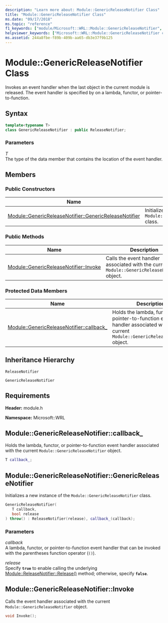 ```yaml
---
description: "Learn more about: Module::GenericReleaseNotifier Class"
title: "Module::GenericReleaseNotifier Class"
ms.date: "09/17/2018"
ms.topic: "reference"
f1_keywords: ["module/Microsoft::WRL::Module::GenericReleaseNotifier", "module/Microsoft::WRL::Module::GenericReleaseNotifier::callback_", "module/Microsoft::WRL::Module::GenericReleaseNotifier::GenericReleaseNotifier", "module/Microsoft::WRL::Module::GenericReleaseNotifier::Invoke"]
helpviewer_keywords: ["Microsoft::WRL::Module::GenericReleaseNotifier class", "Microsoft::WRL::Module::GenericReleaseNotifier::callback_ data member", "Microsoft::WRL::Module::GenericReleaseNotifier::GenericReleaseNotifier, constructor", "Microsoft::WRL::Module::GenericReleaseNotifier::Invoke method"]
ms.assetid: 244a8fbe-f89b-409b-aa65-db3e37f9b125
---
```

# Module::GenericReleaseNotifier Class

Invokes an event handler when the last object in the current module is released. The event handler is specified by on a lambda, functor, or pointer-to-function.

## Syntax

```cpp
template<typename T>
class GenericReleaseNotifier : public ReleaseNotifier;
```

### Parameters

*T*<br/>
The type of the data member that contains the location of the event handler.

## Members

### Public Constructors

Name                                                                                                     | Description
-------------------------------------------------------------------------------------------------------- | -------------------------------------------------------------------------
[Module::GenericReleaseNotifier::GenericReleaseNotifier](#genericreleasenotifier-genericreleasenotifier) | Initializes a new instance of the `Module::GenericReleaseNotifier` class.

### Public Methods

Name                                                                     | Description
------------------------------------------------------------------------ | --------------------------------------------------------------------------------------------
[Module::GenericReleaseNotifier::Invoke](#genericreleasenotifier-invoke) | Calls the event handler associated with the current `Module::GenericReleaseNotifier` object.

### Protected Data Members

Name                                                                          | Description
----------------------------------------------------------------------------- | ------------------------------------------------------------------------------------------------------------------------------------
[Module::GenericReleaseNotifier::callback_](#genericreleasenotifier-callback) | Holds the lambda, functor, or pointer-to-function event handler associated with the current `Module::GenericReleaseNotifier` object.

## Inheritance Hierarchy

`ReleaseNotifier`

`GenericReleaseNotifier`

## Requirements

**Header:** module.h

**Namespace:** Microsoft::WRL

## <a name="genericreleasenotifier-callback"></a> Module::GenericReleaseNotifier::callback_

Holds the lambda, functor, or pointer-to-function event handler associated with the current `Module::GenericReleaseNotifier` object.

```cpp
T callback_;
```

## <a name="genericreleasenotifier-genericreleasenotifier"></a> Module::GenericReleaseNotifier::GenericReleaseNotifier

Initializes a new instance of the `Module::GenericReleaseNotifier` class.

```cpp
GenericReleaseNotifier(
   T callback,
   bool release
) throw() : ReleaseNotifier(release), callback_(callback);
```

### Parameters

*callback*<br/>
A lambda, functor, or pointer-to-function event handler that can be invoked with the parentheses function operator (`()`).

*release*<br/>
Specify **`true`** to enable calling the underlying [Module::ReleaseNotifier::Release()](module-releasenotifier-class.md#releasenotifier-release) method; otherwise, specify **`false`**.

## <a name="genericreleasenotifier-invoke"></a> Module::GenericReleaseNotifier::Invoke

Calls the event handler associated with the current `Module::GenericReleaseNotifier` object.

```cpp
void Invoke();
```
